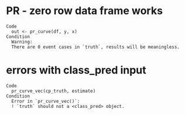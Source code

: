 # PR - zero row data frame works

    Code
      out <- pr_curve(df, y, x)
    Condition
      Warning:
      There are 0 event cases in `truth`, results will be meaningless.

# errors with class_pred input

    Code
      pr_curve_vec(cp_truth, estimate)
    Condition
      Error in `pr_curve_vec()`:
      ! `truth` should not a <class_pred> object.


